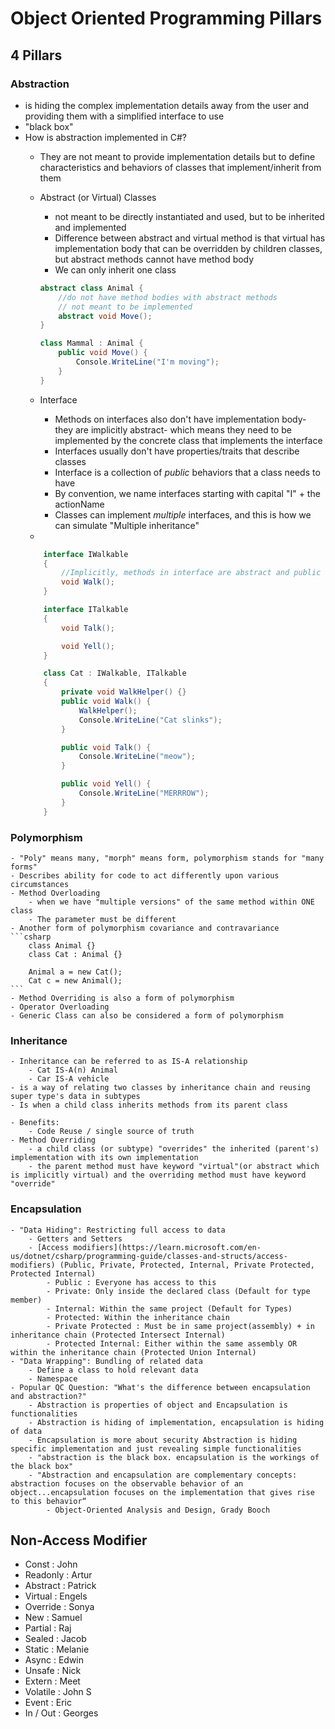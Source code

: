 # Object Oriented Programming Pillars

## 4 Pillars
### Abstraction
- is hiding the complex implementation details away from the user and providing them with a simplified interface to use
- "black box"
- How is abstraction implemented in C#?
    - They are not meant to provide implementation details but to define characteristics and behaviors of classes that implement/inherit from them

    - Abstract (or Virtual) Classes
        - not meant to be directly instantiated and used, but to be inherited and implemented
        - Difference between abstract and virtual method is that virtual has implementation body that can be overridden by children classes, but abstract methods cannot have method body
        - We can only inherit one class
        ```csharp
        abstract class Animal {
            //do not have method bodies with abstract methods
            // not meant to be implemented
            abstract void Move();
        }

        class Mammal : Animal {
            public void Move() {
                Console.WriteLine("I'm moving");
            }
        }
        ```
    - Interface
        - Methods on interfaces also don't have implementation body- they are implicitly abstract- which means they need to be implemented by the concrete class that implements the interface
        - Interfaces usually don't have properties/traits that describe classes
        - Interface is a collection of *public* behaviors that a class needs to have 
        - By convention, we name interfaces starting with capital "I" + the actionName
        - Classes can implement *multiple* interfaces, and this is how we can simulate "Multiple inheritance"
    - 
    ```csharp
        interface IWalkable 
        {
            //Implicitly, methods in interface are abstract and public 
            void Walk();
        }

        interface ITalkable
        {
            void Talk();

            void Yell();
        }

        class Cat : IWalkable, ITalkable
        {
            private void WalkHelper() {}
            public void Walk() {
                WalkHelper();
                Console.WriteLine("Cat slinks");
            }

            public void Talk() {
                Console.WriteLine("meow");
            }

            public void Yell() {
                Console.WriteLine("MERRROW");
            }
        }
    ```
### Polymorphism
    - "Poly" means many, "morph" means form, polymorphism stands for "many forms"
    - Describes ability for code to act differently upon various circumstances 
    - Method Overloading
        - when we have "multiple versions" of the same method within ONE class
        - The parameter must be different
    - Another form of polymorphism covariance and contravariance
    ```csharp
        class Animal {}
        class Cat : Animal {}

        Animal a = new Cat();
        Cat c = new Animal();
    ```
    - Method Overriding is also a form of polymorphism
    - Operator Overloading
    - Generic Class can also be considered a form of polymorphism

### Inheritance
    - Inheritance can be referred to as IS-A relationship
        - Cat IS-A(n) Animal
        - Car IS-A vehicle
    - is a way of relating two classes by inheritance chain and reusing super type's data in subtypes
    - Is when a child class inherits methods from its parent class

    - Benefits:
        - Code Reuse / single source of truth
    - Method Overriding
        - a child class (or subtype) "overrides" the inherited (parent's) implementation with its own implementation
        - the parent method must have keyword "virtual"(or abstract which is implicitly virtual) and the overriding method must have keyword "override"

### Encapsulation

    - "Data Hiding": Restricting full access to data
        - Getters and Setters
        - [Access modifiers](https://learn.microsoft.com/en-us/dotnet/csharp/programming-guide/classes-and-structs/access-modifiers) (Public, Private, Protected, Internal, Private Protected, Protected Internal)
            - Public : Everyone has access to this
            - Private: Only inside the declared class (Default for type member)
            - Internal: Within the same project (Default for Types)
            - Protected: Within the inheritance chain 
            - Private Protected : Must be in same project(assembly) + in inheritance chain (Protected Intersect Internal)
            - Protected Internal: Either within the same assembly OR within the inheritance chain (Protected Union Internal)
    - "Data Wrapping": Bundling of related data
        - Define a class to hold relevant data
        - Namespace
    - Popular QC Question: "What's the difference between encapsulation and abstraction?"
        - Abstraction is properties of object and Encapsulation is functionalities
        - Abstraction is hiding of implementation, encapsulation is hiding of data
        - Encapsulation is more about security Abstraction is hiding specific implementation and just revealing simple functionalities 
        - "abstraction is the black box. encapsulation is the workings of the black box"
        - "Abstraction and encapsulation are complementary concepts: abstraction focuses on the observable behavior of an object...encapsulation focuses on the implementation that gives rise to this behavior“
            - Object-Oriented Analysis and Design, Grady Booch


## Non-Access Modifier
- Const : John
- Readonly : Artur
- Abstract : Patrick
- Virtual : Engels
- Override : Sonya
- New : Samuel
- Partial : Raj
- Sealed : Jacob
- Static : Melanie
- Async : Edwin
- Unsafe : Nick 
- Extern : Meet
- Volatile : John S
- Event : Eric
- In / Out : Georges